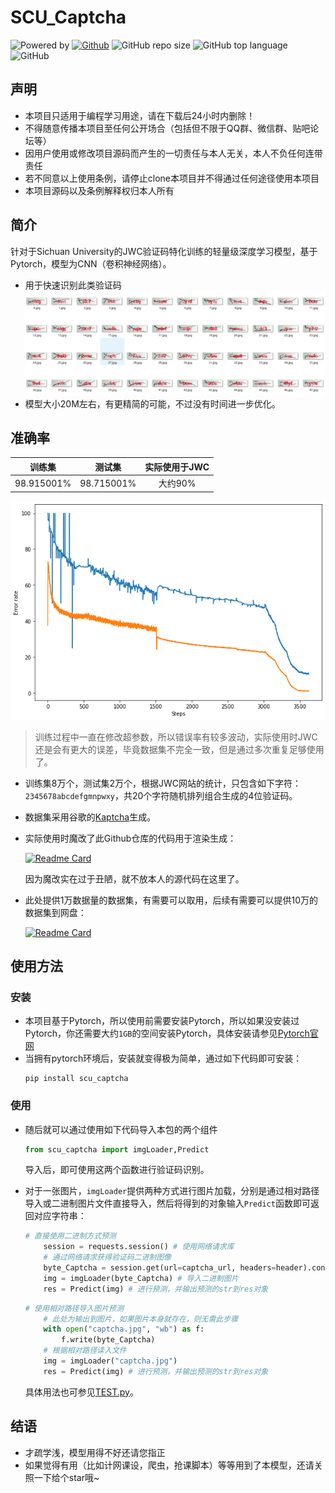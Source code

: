 # SCU_Captcha
![Powered by](https://img.shields.io/badge/Based_on-Pytorch-blue?logo=pytorch)
[![Github](https://img.shields.io/badge/Github_repo-scu_captcha-green?logo=github)](https://github.com/SunnyHaze/SCU-Captcha)
![GitHub repo size](https://img.shields.io/github/repo-size/SunnyHaze/SCU-Captcha?logo=hack%20the%20box)
![GitHub top language](https://img.shields.io/github/languages/top/Sunnyhaze/scu-captcha?color=green&logo=python)
![GitHub](https://img.shields.io/github/license/Sunnyhaze/scu-captcha?logo=license)
## 声明
- 本项目只适用于编程学习用途，请在下载后24小时内删除！
- 不得随意传播本项目至任何公开场合（包括但不限于QQ群、微信群、贴吧论坛等）
- 因用户使用或修改项目源码而产生的一切责任与本人无关，本人不负任何连带责任
- 若不同意以上使用条例，请停止clone本项目并不得通过任何途径使用本项目
- 本项目源码以及条例解释权归本人所有
## 简介
针对于Sichuan University的JWC验证码特化训练的轻量级深度学习模型，基于Pytorch，模型为CNN（卷积神经网络）。
+ 用于快速识别此类验证码
  ![](images/Captcha_example.png)
+ 模型大小20M左右，有更精简的可能，不过没有时间进一步优化。
## 准确率
|训练集|测试集|实际使用于JWC|
|:-:|:-:|:-:|
|98.915001%|98.715001%|大约90%|

![](images/最终结果.png)
> 训练过程中一直在修改超参数，所以错误率有较多波动，实际使用时JWC还是会有更大的误差，毕竟数据集不完全一致，但是通过多次重复足够使用了。
+ 训练集8万个，测试集2万个，根据JWC网站的统计，只包含如下字符：`2345678abcdefgmnpwxy`，共20个字符随机排列组合生成的4位验证码。
+ 数据集采用谷歌的[Kaptcha](https://code.google.com/archive/p/kaptcha/)生成。
+ 实际使用时魔改了此Github仓库的代码用于渲染生成：

    [![Readme Card](https://github-readme-stats.vercel.app/api/pin/?username=oopsguy&repo=kaptcha-spring-boot)](https://github.com/oopsguy/kaptcha-spring-boot)

    因为魔改实在过于丑陋，就不放本人的源代码在这里了。
+ 此处提供1万数据量的数据集，有需要可以取用，后续有需要可以提供10万的数据集到网盘：

    [![Readme Card](https://github-readme-stats.vercel.app/api/pin/?username=SunnyHaze&repo=SCU_OAA-website-Captcha-training-set)](https://github.com/SunnyHaze/SCU_OAA-website-Captcha-training-set)
## 使用方法
### 安装
+ 本项目基于Pytorch，所以使用前需要安装Pytorch，所以如果没安装过Pytorch，你还需要大约`1GB`的空间安装Pytorch，具体安装请参见[Pytorch官网](https://pytorch.org/)
+ 当拥有pytorch环境后，安装就变得极为简单，通过如下代码即可安装：
  ```
  pip install scu_captcha
  ```
### 使用
+ 随后就可以通过使用如下代码导入本包的两个组件
  ```python
  from scu_captcha import imgLoader,Predict
  ```
  导入后，即可使用这两个函数进行验证码识别。

+ 对于一张图片，`imgLoader`提供两种方式进行图片加载，分别是通过相对路径导入或二进制图片文件直接导入，然后将得到的对象输入`Predict`函数即可返回对应字符串：
  ```Python
  # 直接使用二进制方式预测
      session = requests.session() # 使用网络请求库
      # 通过网络请求获得验证码二进制图像
      byte_Captcha = session.get(url=captcha_url, headers=header).content
      img = imgLoader(byte_Captcha) # 导入二进制图片
      res = Predict(img) # 进行预测，并输出预测的str到res对象
  ```
  ```python
  # 使用相对路径导入图片预测
      # 此处为输出到图片，如果图片本身就存在，则无需此步骤
      with open("captcha.jpg", "wb") as f: 
          f.write(byte_Captcha)
      # 根据相对路径读入文件
      img = imgLoader("captcha.jpg")
      res = Predict(img) # 进行预测，并输出预测的str到res对象
  ```
  具体用法也可参见[TEST.py](tests/TEST.py)。
## 结语
+ 才疏学浅，模型用得不好还请您指正
+ 如果觉得有用（比如计网课设，爬虫，抢课脚本）等等用到了本模型，还请关照一下给个star哦~

